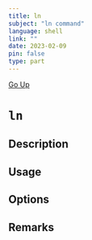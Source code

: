 ```yaml
---
title: ln
subject: "ln command"
language: shell
link: ""
date: 2023-02-09
pin: false
type: part
---
```

[Go Up](commands.md)

# `ln`

## Description

## Usage

## Options

## Remarks